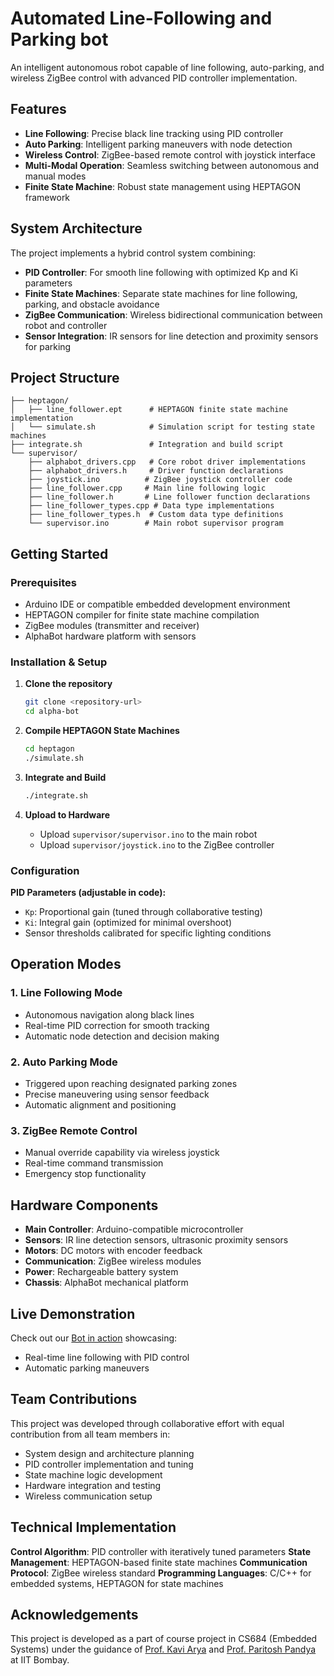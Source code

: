 # Automated Line-Following and Parking bot

An intelligent autonomous robot capable of line following, auto-parking, and wireless ZigBee control with advanced PID controller implementation.

## Features

- **Line Following**: Precise black line tracking using PID controller
- **Auto Parking**: Intelligent parking maneuvers with node detection
- **Wireless Control**: ZigBee-based remote control with joystick interface
- **Multi-Modal Operation**: Seamless switching between autonomous and manual modes
- **Finite State Machine**: Robust state management using HEPTAGON framework

## System Architecture

The project implements a hybrid control system combining:
- **PID Controller**: For smooth line following with optimized Kp and Ki parameters
- **Finite State Machines**: Separate state machines for line following, parking, and obstacle avoidance
- **ZigBee Communication**: Wireless bidirectional communication between robot and controller
- **Sensor Integration**: IR sensors for line detection and proximity sensors for parking

## Project Structure

```
├── heptagon/
│   ├── line_follower.ept      # HEPTAGON finite state machine implementation
│   └── simulate.sh            # Simulation script for testing state machines
├── integrate.sh               # Integration and build script
└── supervisor/
    ├── alphabot_drivers.cpp   # Core robot driver implementations
    ├── alphabot_drivers.h     # Driver function declarations
    ├── joystick.ino          # ZigBee joystick controller code
    ├── line_follower.cpp     # Main line following logic
    ├── line_follower.h       # Line follower function declarations
    ├── line_follower_types.cpp # Data type implementations
    ├── line_follower_types.h  # Custom data type definitions
    └── supervisor.ino        # Main robot supervisor program
```

## Getting Started

### Prerequisites
- Arduino IDE or compatible embedded development environment
- HEPTAGON compiler for finite state machine compilation
- ZigBee modules (transmitter and receiver)
- AlphaBot hardware platform with sensors

### Installation & Setup

1. **Clone the repository**
   ```bash
   git clone <repository-url>
   cd alpha-bot
   ```

2. **Compile HEPTAGON State Machines**
   ```bash
   cd heptagon
   ./simulate.sh
   ```

3. **Integrate and Build**
   ```bash
   ./integrate.sh
   ```

4. **Upload to Hardware**
   - Upload `supervisor/supervisor.ino` to the main robot
   - Upload `supervisor/joystick.ino` to the ZigBee controller

### Configuration

**PID Parameters (adjustable in code):**
- `Kp`: Proportional gain (tuned through collaborative testing)
- `Ki`: Integral gain (optimized for minimal overshoot)
- Sensor thresholds calibrated for specific lighting conditions

## Operation Modes

### 1. Line Following Mode
- Autonomous navigation along black lines
- Real-time PID correction for smooth tracking
- Automatic node detection and decision making

### 2. Auto Parking Mode
- Triggered upon reaching designated parking zones
- Precise maneuvering using sensor feedback
- Automatic alignment and positioning

### 3. ZigBee Remote Control
- Manual override capability via wireless joystick
- Real-time command transmission
- Emergency stop functionality

## Hardware Components

- **Main Controller**: Arduino-compatible microcontroller
- **Sensors**: IR line detection sensors, ultrasonic proximity sensors
- **Motors**: DC motors with encoder feedback
- **Communication**: ZigBee wireless modules
- **Power**: Rechargeable battery system
- **Chassis**: AlphaBot mechanical platform

## Live Demonstration
Check out our [Bot in action](https://drive.google.com/file/d/1-1T8hyD8NcCqtepOfr1zIlmGJUTDQUs0/view?usp=sharing) showcasing:
- Real-time line following with PID control
- Automatic parking maneuvers

## Team Contributions

This project was developed through collaborative effort with equal contribution from all team members in:
- System design and architecture planning
- PID controller implementation and tuning
- State machine logic development
- Hardware integration and testing
- Wireless communication setup

## Technical Implementation

**Control Algorithm**: PID controller with iteratively tuned parameters
**State Management**: HEPTAGON-based finite state machines
**Communication Protocol**: ZigBee wireless standard
**Programming Languages**: C/C++ for embedded systems, HEPTAGON for state machines

## Acknowledgements

This project is developed as a part of course project  in CS684 (Embedded Systems) under the guidance of [Prof. Kavi Arya](https://www.cse.iitb.ac.in/~kavi/) and [Prof. Paritosh Pandya](https://www.cse.iitb.ac.in/~pandya58/) at IIT Bombay.
